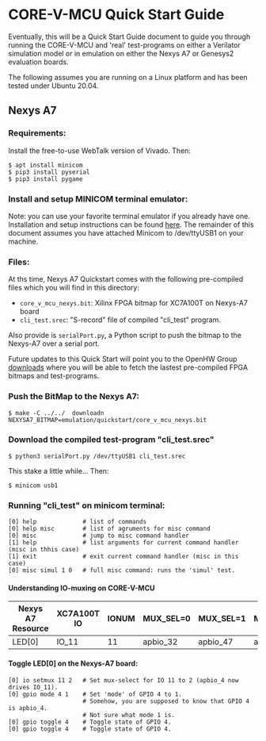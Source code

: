# CORE-V-MCU Quick Start Guide
Eventually, this will be a Quick Start Guide document to guide you through
running the CORE-V-MCU and 'real' test-programs on either a Verilator simulation
model or in emulation on either the Nexys A7 or Genesys2 evaluation boards.

The following assumes you are running on a Linux platform and has been tested under Ubuntu 20.04.

## Nexys A7

### Requirements:
Install the free-to-use WebTalk version of Vivado. Then:
```
$ apt install minicom
$ pip3 install pyserial
$ pip3 install pygame
```

### Install and setup MINICOM terminal emulator:
Note: you can use your favorite terminal emulator if you already have one.
Installation and setup instructions can be found [here](https://help.ubuntu.com/community/Minicom).
The remainder of this document assumes you have attached Minicom to /dev/ttyUSB1 on your machine.

### Files:
At ths time, Nexys A7 Quickstart comes with the following pre-compiled files which you will find in this directory:
- `core_v_mcu_nexys.bit`: Xilinx FPGA bitmap for XC7A100T on Nexys-A7 board
- `cli_test.srec`: "S-record" file of compiled "cli_test" program.

Also provide is `serialPort.py`, a Python script to push the bitmap to the Nexys-A7 over a serial port.

Future updates to this Quick Start will point you to the OpenHW Group
[downloads](http://downloads.openhwgroup.org/)
where you will be able to fetch the lastest pre-compiled FPGA bitmaps and test-programs.

### Push the BitMap to the Nexys A7:
```
$ make -C ../../  downloadn NEXYSA7_BITMAP=emulation/quickstart/core_v_mcu_nexys.bit
```

### Download the compiled test-program "cli_test.srec"
```
$ python3 serialPort.py /dev/ttyUSB1 cli_test.srec
```
This stake a little while... Then:
```
$ minicom usb1
```

### Running "cli_test" on minicom terminal:
```
[0] help             # list of commands
[0] help misc        # list of agruments for misc command
[0] misc             # jump to misc command handler
[1] help             # list arguments for current command handler (misc in thhis case)
[1] exit             # exit current command handler (misc in this case)
[0] misc simul 1 0   # full misc command: runs the 'simul' test.
```

#### Understanding IO-muxing on CORE-V-MCU

| Nexys A7 Resource | XC7A100T IO | IONUM | MUX_SEL=0 | MUX_SEL=1 | MUX_SEL=2 | MUX_SEL=3 |
|-------------------|-------------|-------|-----------|-----------|-----------|-----------|
| LED[0]            | IO_11       | 11    | apbio_32  | apbio_47  | apbio_4   | fpgaio_4  |

#### Toggle LED[0] on the Nexys-A7 board:
```
[0] io setmux 11 2   # Set mux-select for IO 11 to 2 (apbio_4 now drives IO_11).
[0] gpio mode 4 1    # Set 'mode' of GPIO 4 to 1.
                     # Somehow, you are supposed to know that GPIO 4 is apbio_4.
                     # Not sure what mode 1 is.
[0] gpio toggle 4    # Toggle state of GPIO 4.
[0] gpio toggle 4    # Toggle state of GPIO 4.
```
